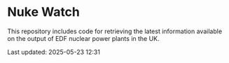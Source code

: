 # Nuke Watch

This repository includes code for retrieving the latest information available on the output of EDF nuclear power plants in the UK.

Last updated: 2025-05-23 12:31